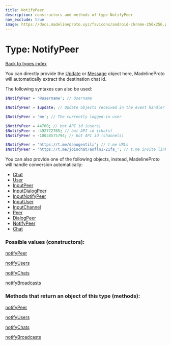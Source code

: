 ```yaml
---
title: NotifyPeer
description: constructors and methods of type NotifyPeer
nav_exclude: true
image: https://docs.madelineproto.xyz/favicons/android-chrome-256x256.png
---
```

# Type: NotifyPeer
[Back to types index](index.html)

You can directly provide the [Update](Update.html) or [Message](Message.html) object here, MadelineProto will automatically extract the destination chat id.

The following syntaxes can also be used:

```php
$NotifyPeer = '@username'; // Username

$NotifyPeer = $update; // Update objects received in the event handler

$NotifyPeer = 'me'; // The currently logged-in user

$NotifyPeer = 44700; // bot API id (users)
$NotifyPeer = -492772765; // bot API id (chats)
$NotifyPeer = -10038575794; // bot API id (channels)

$NotifyPeer = 'https://t.me/danogentili'; // t.me URLs
$NotifyPeer = 'https://t.me/joinchat/asfln1-21fa_'; // t.me invite links

```

You can also provide one of the following objects, instead, MadelineProto will handle conversion automatically:  

- [Chat](Chat.html)
- [User](User.html)
- [InputPeer](InputPeer.html)
- [InputDialogPeer](InputDialogPeer.html)
- [InputNotifyPeer](InputNotifyPeer.html)
- [InputUser](InputUser.html)
- [InputChannel](InputChannel.html)
- [Peer](Peer.html)
- [DialogPeer](DialogPeer.html)
- [NotifyPeer](NotifyPeer.html)
- [Chat](Chat.html)




### Possible values (constructors):

[notifyPeer](/API_docs/constructors/notifyPeer.html)  

[notifyUsers](/API_docs/constructors/notifyUsers.html)  

[notifyChats](/API_docs/constructors/notifyChats.html)  

[notifyBroadcasts](/API_docs/constructors/notifyBroadcasts.html)  



### Methods that return an object of this type (methods):



[notifyPeer](/API_docs/constructors/notifyPeer.html)  

[notifyUsers](/API_docs/constructors/notifyUsers.html)  

[notifyChats](/API_docs/constructors/notifyChats.html)  

[notifyBroadcasts](/API_docs/constructors/notifyBroadcasts.html)  

